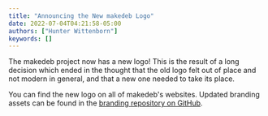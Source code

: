 ```yaml
---
title: "Announcing the New makedeb Logo"
date: 2022-07-04T04:21:58-05:00
authors: ["Hunter Wittenborn"]
keywords: []
---
```


The makedeb project now has a new logo! This is the result of a long decision which ended in the thought that the old logo felt out of place and not modern in general, and that a new one needed to take its place.

You can find the new logo on all of makedeb's websites. Updated branding assets can be found in the [branding repository on GitHub](https://github.com/makedeb/brand).

